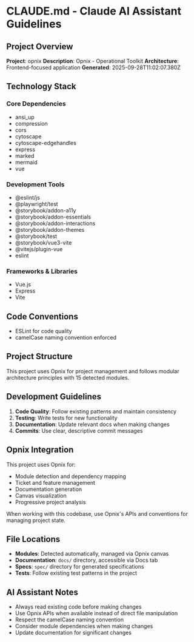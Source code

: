 # CLAUDE.md - Claude AI Assistant Guidelines

## Project Overview

**Project**: opnix
**Description**: Opnix - Operational Toolkit
**Architecture**: Frontend-focused application
**Generated**: 2025-09-28T11:02:07.380Z

## Technology Stack

### Core Dependencies
- ansi_up
- compression
- cors
- cytoscape
- cytoscape-edgehandles
- express
- marked
- mermaid
- vue

### Development Tools
- @eslint/js
- @playwright/test
- @storybook/addon-a11y
- @storybook/addon-essentials
- @storybook/addon-interactions
- @storybook/addon-themes
- @storybook/test
- @storybook/vue3-vite
- @vitejs/plugin-vue
- eslint

### Frameworks & Libraries
- Vue.js
- Express
- Vite

## Code Conventions

- ESLint for code quality
- camelCase naming convention enforced

## Project Structure

This project uses Opnix for project management and follows modular architecture principles with 15 detected modules.

## Development Guidelines

1. **Code Quality**: Follow existing patterns and maintain consistency
2. **Testing**: Write tests for new functionality
3. **Documentation**: Update relevant docs when making changes
4. **Commits**: Use clear, descriptive commit messages

## Opnix Integration

This project uses Opnix for:
- Module detection and dependency mapping
- Ticket and feature management
- Documentation generation
- Canvas visualization
- Progressive project analysis

When working with this codebase, use Opnix's APIs and conventions for managing project state.

## File Locations

- **Modules**: Detected automatically, managed via Opnix canvas
- **Documentation**: `docs/` directory, accessible via Docs tab
- **Specs**: `spec/` directory for generated specifications
- **Tests**: Follow existing test patterns in the project

## AI Assistant Notes

- Always read existing code before making changes
- Use Opnix APIs when available instead of direct file manipulation
- Respect the camelCase naming convention
- Consider module dependencies when making changes
- Update documentation for significant changes
